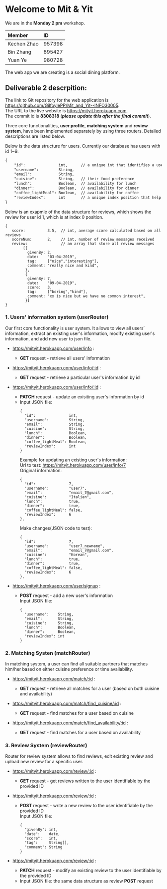 # Welcome to Mit & Yit

We are in the **Monday 2 pm** workshop.
 
| Member      | ID     |
| :---------- | :----- |
| Kechen Zhao | 957398 |
| Bin Zhang   | 895427 |
| Yuan Ye     | 980728 | 

The web app we are creating is a social dining platform.

## Deliverable 2 descrpition:

The link to Git repository for the web application is https://github.com/GilfoylePP/Mit_and_Yit--INFO30005.  
The URL to the live website is https://mityit.herokuapp.com.  
The commit id is **8308318** (**_please update this after the final commit_**).  


Three core functionalities, **user profile**, **matching system** and **review system**, have been implemented separately by using three routers. Detailed descriptions are listed below. 

Below is the data structure for users. Currently our database has users with id 1~9.  
```markdown
{  
    "id":               int,      // a unique int that identifies a user  
    "username":         String,  
    "email":            String,  
    "cuisine":          String,   // their food preference  
    "lunch":            Boolean,  // availability for lunch   
    "dinner":           Boolean,  // availability for dinner  
    "coffee_lightMeal": Boolean,  // availability for coffee  
    "reviewIndex":      int       // a unique index position that help to retrieve user's review from the Review database  
}  
```
Below is an exapmle of the data structure for reviews, which shows the review for user id 1, which is at index 0 position.   
```
{  
   score:          3.5,  // int, average score calculated based on all reviews  
   scoreNum:       2,    // int, number of review messages received  
   review:               // an array that store all review messages  
        [{  
          givenBy: 2,  
          date:    "03-04-2019",  
          tag:     ["nice","interesting"],  
          comment: "really nice and kind",  
         },  
         {  
          givenBy: 7,  
          date:    "09-04-2019",  
          score:   3,  
          tag:     ["boring","kind"],  
          comment: "xx is nice but we have no common interest",  
         }]  
}  
```

### 1. Users' information system (userRouter)

Our first core functionality is user system. It allows to view all users’ information, extract an existing user's information, modify existing user's information, and add new user to json file.  

* https://mityit.herokuapp.com/user/info : 
  * **GET** request - retrieve all users' information  

* https://mityit.herokuapp.com/user/info/:id :  
  * **GET** request - retrieve a particular user's information by id  

* https://mityit.herokuapp.com/user/info/:id :  
  * **PATCH** request - update an exisiting user's information by id  
  * Input JSON file: 
    ```
    {  
      "id":               int,  
      "username":         String,  
      "email":            String,  
      "cuisine":          String,  
      "lunch":            Boolean,  
      "dinner":           Boolean,  
      "coffee_lightMeal": Boolean,  
      "reviewIndex":      int  
    }  
    ```
    Example for updating an existing user's information:                                         
    Url to test: https://mityit.herokuapp.com/user/info/7  
    Original information:  
    ```
    {  
      "id":               7,  
      "username":         "user7",  
      "email":            "email_7@gmail.com",  
      "cuisine":          "Italian",  
      "lunch":            true,  
      "dinner":           true,  
      "coffee_lightMeal": false,  
      "reviewIndex":      6  
    },
    ```
    Make changes(JSON code to test):  
    ```
    {   
      "id":               7,  
      "username":         "user7_newname",  
      "email":            "email_7@gmail.com",  
      "cuisine":          "Korean",  
      "lunch":            true,  
      "dinner":           true,  
      "coffee_lightMeal": false,  
      "reviewIndex":      6  
    },  
    ```

* https://mityit.herokuapp.com/user/signup :  
  * **POST** request - add a new user's information  
    Input JSON file:
    ```
    {  
      "username":    String,  
      "email":       String,  
      "cuisine":     String,  
      "lunch":       Boolean,  
      "dinner":      Boolean,  
      "reviewIndex": int  
    }  
    ```

### 2. Matching Systen (matchRouter)

In matching system, a user can find all suitable partners that matches him/her based on either cuisine preference or time availability.

* https://mityit.herokuapp.com/match/:id :  
  * **GET** request - retrieve all matches for a user (based on both cuisine and availability)

* https://mityit.herokuapp.com/match/find_cuisine/:id :  
  * **GET** request - find matches for a user based on cuisine 

* https://mityit.herokuapp.com/match/find_availability/:id :  
  * **GET** request - find matches for a user based on availability  

  
### 3. Review System (reviewRouter)

Router for review system allows to find reviews, edit existing review and upload new review for a specific user.

* https://mityit.herokuapp.com/review/:id :  
  * **GET** request - get reviews written to the user identifiable by the provided ID  

* https://mityit.herokuapp.com/review/:id :  
  * **POST** request - write a new review to the user identifiable by the provided ID  
    Input JSON file:  
    ```
    {  
      "givenBy": int,
      "date":    date,
      "score":   int,
      "tag":     String[],
      "comment": String  
    }
    ```

* https://mityit.herokuapp.com/review/:id :  
  * **PATCH** request - modify an existing review to the user identifiable by the provided ID  
  * Input JSON file: the same data structure as review **POST** request  

